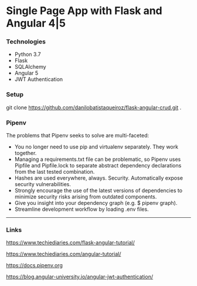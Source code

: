 # Single Page App with Flask and Angular 4|5 

### Technologies

* Python 3.7  
* Flask  
* SQLAlchemy  
* Angular 5  
* JWT Authentication  

### Setup

git clone https://github.com/danilobatistaqueiroz/flask-angular-crud.git .



### Pipenv

The problems that Pipenv seeks to solve are multi-faceted:  

* You no longer need to use pip and virtualenv separately. They work together.  
* Managing a requirements.txt file can be problematic, so Pipenv uses Pipfile and Pipfile.lock to separate abstract dependency declarations from the last tested combination.  
* Hashes are used everywhere, always. Security. Automatically expose security vulnerabilities.  
* Strongly encourage the use of the latest versions of dependencies to minimize security risks arising from outdated components.  
* Give you insight into your dependency graph (e.g. $ pipenv graph).  
* Streamline development workflow by loading .env files.  


___

### Links

https://www.techiediaries.com/flask-angular-tutorial/

https://www.techiediaries.com/angular-tutorial/

https://docs.pipenv.org

https://blog.angular-university.io/angular-jwt-authentication/